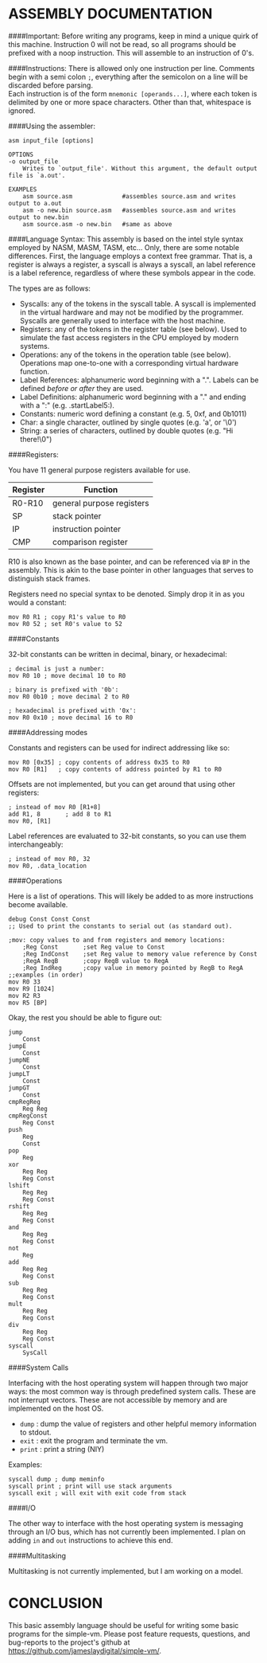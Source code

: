 ASSEMBLY DOCUMENTATION
======================

####Important:
Before writing any programs, keep in mind a unique quirk of this machine.
Instruction 0 will not be read, so all programs should be prefixed with a noop
instruction. This will assemble to an instruction of 0's.

####Instructions:
There is allowed only one instruction per line. Comments
begin with a semi colon `;`, everything after the semicolon on a line will be
discarded before parsing.  
Each instruction is of the form `mnemonic [operands...]`, where each token is
delimited by one or more space characters. Other than that, whitespace is
ignored.

####Using the assembler:

    asm input_file [options]
    
    OPTIONS
    -o output_file
        Writes to `output_file'. Without this argument, the default output file is `a.out'.
    
    EXAMPLES
        asm source.asm              #assembles source.asm and writes output to a.out
        asm -o new.bin source.asm   #assembles source.asm and writes output to new.bin
        asm source.asm -o new.bin   #same as above

####Language Syntax:
This assembly is based on the intel style syntax employed by NASM, MASM, TASM,
etc... Only, there are some notable differences. First, the language employs a
context free grammar. That is, a register is always a register, a syscall is
always a syscall, an label reference is a label reference, regardless of where
these symbols appear in the code.

The types are as follows:

- Syscalls: any of the tokens in the syscall table. A syscall is implemented in
  the virtual hardware and may not be modified by the programmer. Syscalls are
  generally used to interface with the host machine.
- Registers: any of the tokens in the register table (see below). Used to
  simulate the fast access registers in the CPU employed by modern systems.
- Operations: any of the tokens in the operation table (see below). Operations
  map one-to-one with a corresponding virtual hardware function.
- Label References: alphanumeric word beginning with a ".". Labels can be
  defined *before or after* they are used.
- Label Definitions: alphanumeric word beginning with a "." and ending with a
  ":" (e.g. .startLabel5:).
- Constants: numeric word defining a constant (e.g. 5, 0xf, and 0b1011)
- Char: a single character, outlined by single quotes (e.g. 'a', or '\0')
- String: a series of characters, outlined by double quotes (e.g. "Hi
  there!\0")

####Registers:

You have 11 general purpose registers available for use.  

| Register   | Function                   |
| -----------| -------------------------- |
| R0-R10     | general purpose registers  |
| SP         | stack pointer              |
| IP         | instruction pointer        |
| CMP        | comparison register        |

R10 is also known as the base pointer, and can be referenced via `BP` in the
assembly. This is akin to the base pointer in other languages that serves to
distinguish stack frames.

Registers need no special syntax to be denoted. Simply drop it in as you would
a constant:

    mov R0 R1 ; copy R1's value to R0
    mov R0 52 ; set R0's value to 52

####Constants

32-bit constants can be written in decimal, binary, or hexadecimal:

    ; decimal is just a number:
    mov R0 10 ; move decimal 10 to R0

    ; binary is prefixed with '0b':
    mov R0 0b10 ; move decimal 2 to R0

    ; hexadecimal is prefixed with '0x':
    mov R0 0x10 ; move decimal 16 to R0

####Addressing modes

Constants and registers can be used for indirect addressing like so:

    mov R0 [0x35] ; copy contents of address 0x35 to R0
    mov R0 [R1]   ; copy contents of address pointed by R1 to R0

Offsets are not implemented, but you can get around that using other registers:

    ; instead of mov R0 [R1+8]
    add R1, 8       ; add 8 to R1
    mov R0, [R1] 

Label references are evaluated to 32-bit constants, so you can use them
interchangeably:

    ; instead of mov R0, 32
    mov R0, .data_location

####Operations

Here is a list of operations. This will likely be added to as more instructions
become available.

    debug Const Const Const
    ;; Used to print the constants to serial out (as standard out).

    ;mov: copy values to and from registers and memory locations:
        ;Reg Const       ;set Reg value to Const
        ;Reg IndConst    ;set Reg value to memory value reference by Const
        ;RegA RegB       ;copy RegB value to RegA
        ;Reg IndReg      ;copy value in memory pointed by RegB to RegA
    ;;examples (in order)
    mov R0 33
    mov R9 [1024]
    mov R2 R3
    mov R5 [BP]

Okay, the rest you should be able to figure out:

    jump 
        Const 
    jumpE 
        Const 
    jumpNE 
        Const 
    jumpLT 
        Const 
    jumpGT 
        Const 
    cmpRegReg 
        Reg Reg 
    cmpRegConst 
        Reg Const 
    push 
        Reg 
        Const 
    pop 
        Reg 
    xor 
        Reg Reg 
        Reg Const 
    lshift 
        Reg Reg 
        Reg Const 
    rshift 
        Reg Reg 
        Reg Const 
    and 
        Reg Reg 
        Reg Const 
    not 
        Reg 
    add 
        Reg Reg 
        Reg Const 
    sub 
        Reg Reg 
        Reg Const 
    mult 
        Reg Reg 
        Reg Const 
    div 
        Reg Reg 
        Reg Const 
    syscall 
        SysCall 


####System Calls

Interfacing with the host operating system will happen through two major ways:
the most common way is through predefined system calls. These are not interrupt
vectors. These are not accessible by memory and are implemented on the host OS. 

- `dump` : dump the value of registers and other helpful memory information to stdout.
- `exit` : exit the program and terminate the vm.
- `print` : print a string (NIY)


Examples:

    syscall dump ; dump meminfo
    syscall print ; print will use stack arguments
    syscall exit ; will exit with exit code from stack


####I/O

The other way to interface with the host operating system is messaging through
an I/O bus, which has not currently been implemented. I plan on adding `in` and
`out` instructions to achieve this end.

####Multitasking

Multitasking is not currently implemented, but I am working on a model.

CONCLUSION
==========

This basic assembly language should be useful for writing some basic programs
for the simple-vm. Please post feature requests, questions, and bug-reports to
the project's github at https://github.com/jameslaydigital/simple-vm/.
